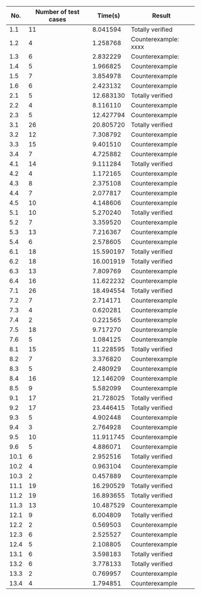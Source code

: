 
| No.   | Number of test cases | Time(s)   | Result            |
|-------|----------------------|-----------|-------------------|
| 1.1   | 11                   | 8.041594  | Totally verified  |
| 1.2   | 4                    | 1.258768  | Counterexample: xxxx  |
| 1.3   | 6                    | 2.832229  | Counterexample:    |
| 1.4   | 5                    | 1.966825  | Counterexample    |
| 1.5   | 7                    | 3.854978  | Counterexample    |
| 1.6   | 6                    | 2.423132  | Counterexample    |
| 2.1   | 5                    | 12.683130 | Totally verified  |
| 2.2   | 4                    | 8.116110  | Counterexample    |
| 2.3   | 5                    | 12.427794 | Counterexample    |
| 3.1   | 26                   | 20.805720 | Totally verified  |
| 3.2   | 12                   | 7.308792  | Counterexample    |
| 3.3   | 15                   | 9.401510  | Counterexample    |
| 3.4   | 7                    | 4.725882  | Counterexample    |
| 4.1   | 14                   | 9.111284  | Totally verified  |
| 4.2   | 4                    | 1.172165  | Counterexample    |
| 4.3   | 8                    | 2.375108  | Counterexample    |
| 4.4   | 7                    | 2.077817  | Counterexample    |
| 4.5   | 10                   | 4.148606  | Counterexample    |
| 5.1   | 10                   | 5.270240  | Totally verified  |
| 5.2   | 7                    | 3.359520  | Counterexample    |
| 5.3   | 13                   | 7.216367  | Counterexample    |
| 5.4   | 6                    | 2.578605  | Counterexample    |
| 6.1   | 18                   | 15.590197 | Totally verified  |
| 6.2   | 18                   | 16.001919 | Totally verified  |
| 6.3   | 13                   | 7.809769  | Counterexample    |
| 6.4   | 16                   | 11.622232 | Counterexample    |
| 7.1   | 26                   | 18.494554 | Totally verified  |
| 7.2   | 7                    | 2.714171  | Counterexample    |
| 7.3   | 4                    | 0.620281  | Counterexample    |
| 7.4   | 2                    | 0.221565  | Counterexample    |
| 7.5   | 18                   | 9.717270  | Counterexample    |
| 7.6   | 5                    | 1.084125  | Counterexample    |
| 8.1   | 15                   | 11.228595 | Totally verified  |
| 8.2   | 7                    | 3.376820  | Counterexample    |
| 8.3   | 5                    | 2.480929  | Counterexample    |
| 8.4   | 16                   | 12.146209 | Counterexample    |
| 8.5   | 9                    | 5.582099  | Counterexample    |
| 9.1   | 17                   | 21.728025 | Totally verified  |
| 9.2   | 17                   | 23.446415 | Totally verified  |
| 9.3   | 5                    | 4.902448  | Counterexample    |
| 9.4   | 3                    | 2.764928  | Counterexample    |
| 9.5   | 10                   | 11.911745 | Counterexample    |
| 9.6   | 5                    | 4.886071  | Counterexample    |
| 10.1  | 6                    | 2.952516  | Totally verified  |
| 10.2  | 4                    | 0.963104  | Counterexample    |
| 10.3  | 2                    | 0.457889  | Counterexample    |
| 11.1  | 19                   | 16.290529 | Totally verified  |
| 11.2  | 19                   | 16.893655 | Totally verified  |
| 11.3  | 13                   | 10.487529 | Counterexample    |
| 12.1  | 9                    | 6.004809  | Totally verified  |
| 12.2  | 2                    | 0.569503  | Counterexample    |
| 12.3  | 6                    | 2.525527  | Counterexample    |
| 12.4  | 5                    | 2.108805  | Counterexample    |
| 13.1  | 6                    | 3.598183  | Totally verified  |
| 13.2  | 6                    | 3.778133  | Totally verified  |
| 13.3  | 2                    | 0.769957  | Counterexample    |
| 13.4  | 4                    | 1.794851  | Counterexample    |
